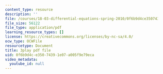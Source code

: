```yaml
---
content_type: resource
description: ''
file: /courses/18-03-differential-equations-spring-2010/0f6b9d4ce35074391e07a005f9e79eca_xWa5_OXI6VM.pdf
file_size: 56122
file_type: application/pdf
learning_resource_types: []
license: https://creativecommons.org/licenses/by-nc-sa/4.0/
ocw_type: OCWFile
resourcetype: Document
title: 3play pdf file
uid: 0f6b9d4c-e350-7439-1e07-a005f9e79eca
video_metadata:
  youtube_id: null
---
```


